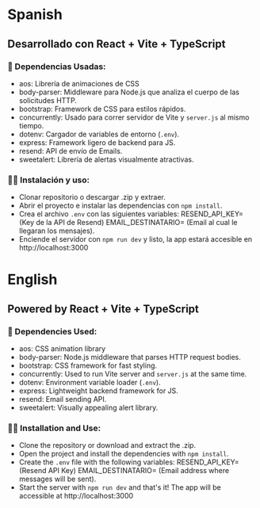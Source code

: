 # Spanish

## Desarrollado con React + Vite + TypeScript

### :book: Dependencias Usadas:

- aos: Librería de animaciones de CSS
- body-parser: Middleware para Node.js que analiza el cuerpo de las solicitudes HTTP.
- bootstrap: Framework de CSS para estilos rápidos.
- concurrently: Usado para correr servidor de Vite y `server.js` al mismo tiempo.
- dotenv: Cargador de variables de entorno (`.env`).
- express: Framework ligero de backend para JS.
- resend: API de envío de Emails.
- sweetalert: Librería de alertas visualmente atractivas. 

### :hammer::wrench: Instalación y uso:

- Clonar repositorio o descargar .zip y extraer.
- Abrir el proyecto e instalar las dependencias con `npm install`.
- Crea el archivo `.env` con las siguientes variables:
  RESEND_API_KEY= (Key de la API de Resend)
  EMAIL_DESTINATARIO= (Email al cual le llegaran los mensajes).
- Enciende el servidor con `npm run dev` y listo, la app estará accesible en http://localhost:3000

# English

## Powered by React + Vite + TypeScript

### :book: Dependencies Used:

- aos: CSS animation library
- body-parser: Node.js middleware that parses HTTP request bodies.
- bootstrap: CSS framework for fast styling.
- concurrently: Used to run Vite server and `server.js` at the same time.
- dotenv: Environment variable loader (`.env`).
- express: Lightweight backend framework for JS.
- resend: Email sending API.
- sweetalert: Visually appealing alert library.

### :hammer::wrench: Installation and Use:

- Clone the repository or download and extract the .zip.
- Open the project and install the dependencies with `npm install`.
- Create the `.env` file with the following variables:
RESEND_API_KEY= (Resend API Key)
EMAIL_DESTINATARIO= (Email address where messages will be sent).
- Start the server with `npm run dev` and that's it! The app will be accessible at http://localhost:3000